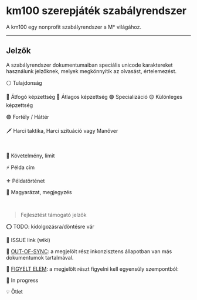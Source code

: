 # km100 szerepjáték szabályrendszer

A km100 egy nonprofit szabályrendszer a M\* világához.

---
## Jelzők

A szabályrendszer dokumentumaiban speciális unicode karaktereket használunk jelzőknek, melyek megkönnyítik az olvasást, értelemezést.

⚪ Tulajdonság

🔴 Átfogó képzettség
🔵 Átlagos képzettség
🟢 Specializáció
🟡 Különleges képzettség

🟣 Fortély / Háttér

🗡️ Harci taktika, Harci szituáció vagy Manőver

<br />

🔻 Követelmény, limit

⚡ Példa cím

⚜️ Példatörténet

🔆 Magyarázat, megjegyzés

<br />

> Fejlesztést támogató jelzők

⭕ TODO: kidolgozásra/döntésre vár

🔺 ISSUE link (wiki)

🔹 [OUT-OF-SYNC](https://github.com/kaktusztea/km100/wiki/OUT-OF-SYNC): a megjelölt rész inkonzisztens állapotban van más dokumentumok tartalmával.

👀 [FIGYELT ELEM](https://github.com/kaktusztea/km100/wiki/FIGYELT-ELEMEK): a megjelölt részt figyelni kell egyensúly szempontból:

🚧 In progress

💡 Ötlet
